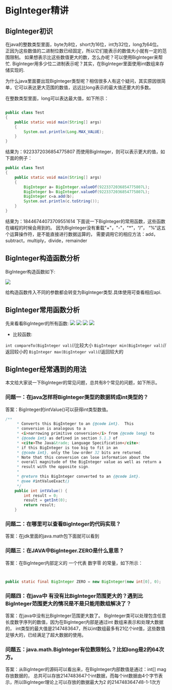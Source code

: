# BigInteger精讲

## BigInteger初识

在java的整数类型里面，byte为8位，short为16位，int为32位，long为64位。
正因为这些数值的二进制位数已经固定，所以它们能表示的数值大小就有一定的范围限制。
如果想表示比这些数值更大的数，怎么办呢？可以使用BigInteger来帮忙.
BigInteger用多少位二进制表示呢？其实，在BigInteger里面使用int数组来存储实现的.

为什么java里面要出现BigInteger类型呢？相信很多人有这个疑问，其实原因很简单，它可以表达更大范围的数值，远远比long表示的最大值还要大的多数。

在整数类型里面，long可以表达最大值，如下所示：

```java

public class Test
{
	public static void main(String[] args)
	{
		System.out.println(Long.MAX_VALUE);
	}
}
```

结果为：9223372036854775807
而使用BigInteger，则可以表示更大的值，如下面的例子：

```java
public class Test
{
	public static void main(String[] args)
	{
		BigInteger a= BigInteger.valueOf(9223372036854775807L);
		BigInteger b= BigInteger.valueOf(9223372036854775807L);
		BigInteger c=a.add(b);
		System.out.println(c.toString());
	}
}
```

结果为：18446744073709551614
下面说一下BigInteger的常用函数，这些函数在编程的时候会用到的。
因为BigInteger没有重载"+"，"-"，"*"，“/”， “%”这五个运算操作符，是不能直接进行数据运算的，
需要调用它的相应方法：add，subtract，multiply，divide，remainder

## BigInteger构造函数分析

BigInteger构造函数如下:

![](imgs/1.png)

给构造函数传入不同的参数都会转变为BigInteger类型.具体使用可查看相应api.

## BigInteger常用函数分析

先来看看BigInteger的所有函数:
![](imgs/2.png)
![](imgs/3.png)
![](imgs/4.png)
![](imgs/6.png)

* 比较函数: 

`int compareTo(BigInteger val)`//比较大小
`BigInteger min(BigInteger val)`//返回较小的
`BigInteger max(BigInteger val)`//返回较大的


## BigInteger经常遇到的用法

本文给大家说一下BigInteger的常见问题，总共有8个常见的问题，如下所示。

### 问题一：在java怎样将BigInteger类型的数据转成int类型的？

答案：BigInteger的intValue()可以获得int类型数值。

```java
/**
     * Converts this BigInteger to an {@code int}.  This
     * conversion is analogous to a
     * <i>narrowing primitive conversion</i> from {@code long} to
     * {@code int} as defined in section 5.1.3 of
     * <cite>The Java&trade; Language Specification</cite>:
     * if this BigInteger is too big to fit in an
     * {@code int}, only the low-order 32 bits are returned.
     * Note that this conversion can lose information about the
     * overall magnitude of the BigInteger value as well as return a
     * result with the opposite sign.
     *
     * @return this BigInteger converted to an {@code int}.
     * @see #intValueExact()
     */
    public int intValue() {
        int result = 0;
        result = getInt(0);
        return result;
    }
```

### 问题二：在哪里可以查看BigInteger的代码实现？

答案：在jdk里面的java.math包下面就可以看到

### 问题三：在JAVA中BigInteger.ZERO是什么意思？

答案：在BigInteger内部定义的 一个代表 数字零 的常量，如下所示：

```java


public static final BigInteger ZERO = new BigInteger(new int[0], 0);
```

### 问题四：在java中 有没有比BigInteger范围更大的？遇到比BigInteger范围更大的情况是不是只能用数组解决了？

答案：在java中没有比BigInteger范围更大数了。
BigInteger类可以处理包含任意长度数字序列的数值，因为在BigInteger内部是通过int 数组来表示和处理大数据的，
int类型的最大值是2147483647，所以int数组最多有21亿个int值，这些数值足够大的，已经满足了超大数据的使用。


### 问题五：java.math.BigInteger有位数限制么？比如long是2的64次方。

答案：从BigInteger的源码可以看出来，在BigInteger内部数值是通过：int[] mag存放数据的，
总共可以存放2147483647个int数据，而每个int数据由4个字节表示，所以BigInteger理论上可以存放的数据最大为2 的2147483647*4*8-1-1次方
























